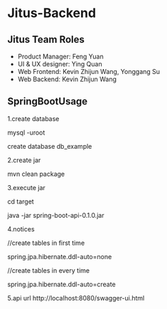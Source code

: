 # Jitus-Backend

## Jitus Team Roles
- Product Manager: Feng Yuan
- UI & UX designer:  Ying Quan
- Web Frontend: Kevin Zhijun Wang, Yonggang Su
- Web Backend: Kevin Zhijun Wang

## SpringBootUsage

1.create database

mysql -uroot

create database db_example

2.create jar

mvn clean package

3.execute jar

cd target

java -jar spring-boot-api-0.1.0.jar

4.notices

//create tables in first time 

spring.jpa.hibernate.ddl-auto=none

//create tables in every time

spring.jpa.hibernate.ddl-auto=create 

5.api url
http://localhost:8080/swagger-ui.html